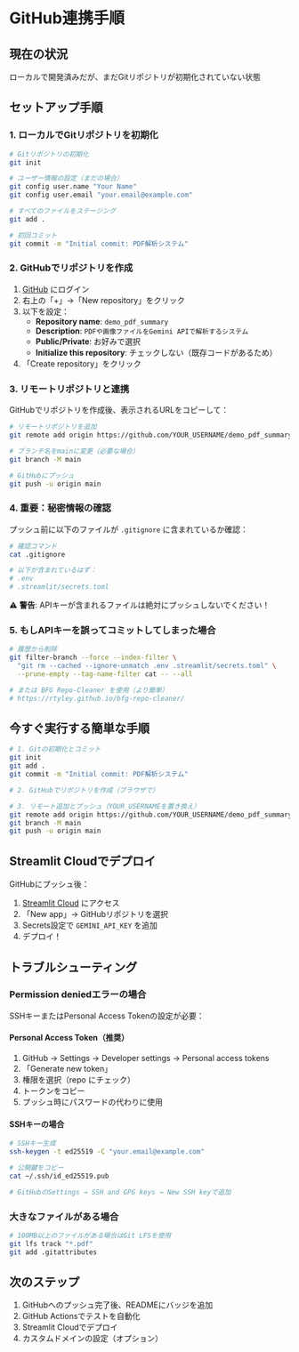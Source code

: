 # GitHub連携手順

## 現在の状況
ローカルで開発済みだが、まだGitリポジトリが初期化されていない状態

## セットアップ手順

### 1. ローカルでGitリポジトリを初期化

```bash
# Gitリポジトリの初期化
git init

# ユーザー情報の設定（まだの場合）
git config user.name "Your Name"
git config user.email "your.email@example.com"

# すべてのファイルをステージング
git add .

# 初回コミット
git commit -m "Initial commit: PDF解析システム"
```

### 2. GitHubでリポジトリを作成

1. [GitHub](https://github.com) にログイン
2. 右上の「+」→「New repository」をクリック
3. 以下を設定：
   - **Repository name**: `demo_pdf_summary`
   - **Description**: `PDFや画像ファイルをGemini APIで解析するシステム`
   - **Public/Private**: お好みで選択
   - **Initialize this repository**: チェックしない（既存コードがあるため）
4. 「Create repository」をクリック

### 3. リモートリポジトリと連携

GitHubでリポジトリを作成後、表示されるURLをコピーして：

```bash
# リモートリポジトリを追加
git remote add origin https://github.com/YOUR_USERNAME/demo_pdf_summary.git

# ブランチ名をmainに変更（必要な場合）
git branch -M main

# GitHubにプッシュ
git push -u origin main
```

### 4. 重要：秘密情報の確認

プッシュ前に以下のファイルが `.gitignore` に含まれているか確認：

```bash
# 確認コマンド
cat .gitignore

# 以下が含まれているはず：
# .env
# .streamlit/secrets.toml
```

⚠️ **警告**: APIキーが含まれるファイルは絶対にプッシュしないでください！

### 5. もしAPIキーを誤ってコミットしてしまった場合

```bash
# 履歴から削除
git filter-branch --force --index-filter \
  "git rm --cached --ignore-unmatch .env .streamlit/secrets.toml" \
  --prune-empty --tag-name-filter cat -- --all

# または BFG Repo-Cleaner を使用（より簡単）
# https://rtyley.github.io/bfg-repo-cleaner/
```

## 今すぐ実行する簡単な手順

```bash
# 1. Gitの初期化とコミット
git init
git add .
git commit -m "Initial commit: PDF解析システム"

# 2. GitHubでリポジトリを作成（ブラウザで）

# 3. リモート追加とプッシュ（YOUR_USERNAMEを置き換え）
git remote add origin https://github.com/YOUR_USERNAME/demo_pdf_summary.git
git branch -M main
git push -u origin main
```

## Streamlit Cloudでデプロイ

GitHubにプッシュ後：

1. [Streamlit Cloud](https://share.streamlit.io/) にアクセス
2. 「New app」→ GitHubリポジトリを選択
3. Secrets設定で `GEMINI_API_KEY` を追加
4. デプロイ！

## トラブルシューティング

### Permission deniedエラーの場合

SSHキーまたはPersonal Access Tokenの設定が必要：

#### Personal Access Token（推奨）
1. GitHub → Settings → Developer settings → Personal access tokens
2. 「Generate new token」
3. 権限を選択（repo にチェック）
4. トークンをコピー
5. プッシュ時にパスワードの代わりに使用

#### SSHキーの場合
```bash
# SSHキー生成
ssh-keygen -t ed25519 -C "your.email@example.com"

# 公開鍵をコピー
cat ~/.ssh/id_ed25519.pub

# GitHubのSettings → SSH and GPG keys → New SSH keyで追加
```

### 大きなファイルがある場合

```bash
# 100MB以上のファイルがある場合はGit LFSを使用
git lfs track "*.pdf"
git add .gitattributes
```

## 次のステップ

1. GitHubへのプッシュ完了後、READMEにバッジを追加
2. GitHub Actionsでテストを自動化
3. Streamlit Cloudでデプロイ
4. カスタムドメインの設定（オプション）